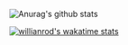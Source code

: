 ![Anurag's github stats](https://github-readme-stats.vercel.app/api?username=yarmmak&theme=tokyonight&show_icons=true&count_private=true)

[![willianrod's wakatime stats](https://github-readme-stats.vercel.app/api/wakatime?username=yarmmak&theme=tokyonight&show_icons=true)](https://github.com/anuraghazra/github-readme-stats)


<!--[![ReadMe Card](https://github-readme-stats.vercel.app/api/pin/?username=sevenTsoft&repo=DiscMath&theme=tokyonight)](https://github.com/anuraghazra/github-readme-stats)-->


<!--
**yarmmak/yarmmak** is a ✨ _special_ ✨ repository because its `README.md` (this file) appears on your GitHub profile.

Here are some ideas to get you started:

- 🔭 I’m currently working on ...
- 🌱 I’m currently learning ...
- 👯 I’m looking to collaborate on ...
- 🤔 I’m looking for help with ...
- 💬 Ask me about ...
- 📫 How to reach me: ...
- 😄 Pronouns: ...
- ⚡ Fun fact: ...
-->
